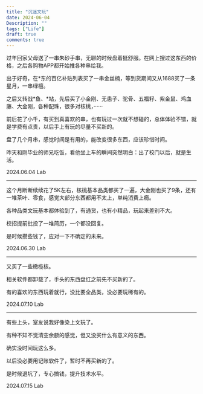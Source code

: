 ```yaml
---
title: "沉迷文玩"
date: 2024-06-04
Description: ""
tags: ["Life"]
draft: true
comments: true
---
```

过年回家父母送了一串朱砂手串，无聊的时候盘着挺舒服。在网上搜过这东西的价格，之后各购物APP都开始推各种串给我。

出于好奇，在*东的百亿补贴列表买了一串金丝楠，等到货期间又从1688买了一条星月，一串绿檀。

之后又转战*鱼、*站，先后买了小金刚、无患子、驼骨、五福籽、紫金鼠、鸡血藤、大金刚，各种配珠，很多对核桃，······

前后花了小千，有买到真喜欢的串，也有玩过一次就不想碰的，总体体验不错，就是学费有点贵，以后手上有玩的尽量不买新的。

盘了几个月串，感觉时间是有用的，能改变很多东西，应该珍惜时间。

昨天和刚毕业的师兄吃饭，看他坐上车的瞬间突然明白：出了校门以后，就是生活。

2024.06.04  Lab
- - - 
这个月断断续续花了5K左右，核桃基本品类都买了一遍，大金刚也买了9条，还有一堆茶叶、零食，感觉大部分东西都用不太上，单纯消费上瘾。

各种品类文玩基本都体验到了，有通货，也有小精品，玩起来差别不大。

校招提前批投了一堆简历，一个都没回复。

是时候攒些钱了，应对一下不确定的未来。

2024.06.30  Lab
- - -
又买了一些橄榄核。

相关软件都卸载了，手头的东西盘红之前先不买新的了。

有的喜欢的东西玩着就行，没比要全品类，没必要玩稀有的。

2024.07.10  Lab
- - -
有些上头，室友说我好像染上文玩了。

有种不知不觉清空余额的感觉，但又没买什么有意义的东西。

确实没时间玩这么多。

以后没必要用记账软件了，暂时不再买新的了。

是时候退坑了，专心搞钱，提升技术水平。

2024.07.15  Lab

